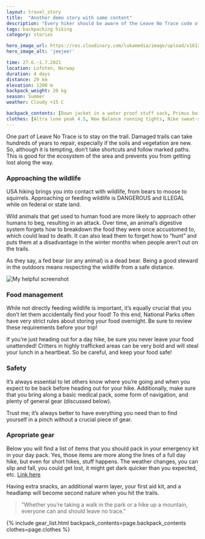 ```yaml
---
layout: travel_story
title:  "Another demo story with same content"
description: "Every hiker should be aware of the Leave No Trace code of ethics. Whether you’re taking a walk in the park or a hike up a mountain, everyone can and should leave no trace.⁠"
tags: backpacking hiking
category: stories

hero_image_url: https://res.cloudinary.com/lukamedia/image/upload/v1612691437/stories/2019-kilimanjaro/GOPR1134_ifne8t.jpg
hero_image_alt: 'jeejee!'

time: 27.6.–1.7.2021
location: Lofoten, Norway
duration: 4 days
distance: 29 km
elevation: 1200 m
backpack_weight: 20 kg
season: Summer
weather: Cloudy +15 C

backpack_contents: [Down jacket in a water proof stuff sack, Primus boil, Primus kettle, Jetboil gas, Turmat Pasta in tomato sauce Salty fred vegan chocolate, Sea to summit plastic spoon, Water proof sack for sitting in wet ground, Nalgene 1 liter, Camelback 2 liters of water, Petzl lamp, Keys, Wallet, Headphones]
clothes: [Altra lone peak 4.5, New Balance running tights, Nike sweat-shorts, Socks with minor compression, Salomon fleece, Puff, Halti running beanie, House merino underwear sweater, Merino half gloves]
---
```

One part of Leave No Trace is to stay on the trail. Damaged trails can take hundreds of years to repair, especially if the soils and vegetation are new. So, although it is tempting, don’t take shortcuts and follow marked paths. This is good for the ecosystem of the area and prevents you from getting lost along the way.

### Approaching the wildlife
USA hiking brings you into contact with wildlife, from bears to moose to squirrels. Approaching or feeding wildlife is DANGEROUS and ILLEGAL while on federal or state land.

Wild animals that get used to human food are more likely to approach other humans to beg, resulting in an attack. Over time, an animal’s digestive system forgets how to breakdown the food they were once accustomed to, which could lead to death. It can also lead them to forget how to “hunt” and puts them at a disadvantage in the winter months when people aren’t out on the trails.

As they say, a fed bear (or any animal) is a dead bear. Being a good steward in the outdoors means respecting the wildlife from a safe distance.

![My helpful screenshot](https://res.cloudinary.com/lukamedia/image/upload/v1612691437/stories/2019-kilimanjaro/GOPR1134_ifne8t.jpg)

### Food management
While not directly feeding wildlife is important, it’s equally crucial that you don’t let them accidentally find your food! To this end, National Parks often have very strict rules about storing your food overnight. Be sure to review these requirements before your trip!

If you’re just heading out for a day hike, be sure you never leave your food unattended! Critters in highly trafficked areas can be very bold and will steal your lunch in a heartbeat. So be careful, and keep your food safe!

### Safety

It’s always essential to let others know where you’re going and when you expect to be back before heading out for your hike. Additionally, make sure that you bring along a basic medical pack, some form of navigation, and plenty of general gear (discussed below).

Trust me; it’s always better to have everything you need than to find yourself in a pinch without a crucial piece of gear.

### Apropriate gear
Below you will find a list of items that you should pack in your emergency kit in your day pack. Yes, those items are more along the lines of a full day hike, but even for short hikes, stuff happens. The weather changes, you can slip and fall, you could get lost, it might get dark quicker than you expected, etc. [Link here](https://www.rei.com/learn/expert-advice/backpacking-checklist.html)

Having extra snacks, an additional warm layer, your first aid kit, and a headlamp will become second nature when you hit the trails.

> "Whether you’re taking a walk in the park or a hike up a mountain, everyone can and should leave no trace.⁠"

{% include gear_list.html backpack_contents=page.backpack_contents clothes=page.clothes %}